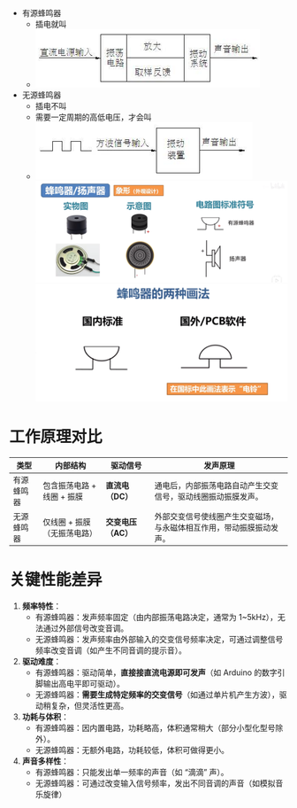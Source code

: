 - 有源蜂鸣器
	- 插电就叫
	- ![](../photo/Pasted%20image%2020231006105011.png)
- 无源蜂鸣器
	- 插电不叫
	- 需要一定周期的高低电压，才会叫
	- ![](../photo/Pasted%20image%2020231006104938.png)
![](../photo/Pasted%20image%2020250802150111.png)
![](../photo/Pasted%20image%2020250802150133.png)

# 工作原理对比

| 类型    | 内部结构             | 驱动信号         | 发声原理                               |
| ----- | ---------------- | ------------ | ---------------------------------- |
| 有源蜂鸣器 | 包含振荡电路 + 线圈 + 振膜 | **直流电（DC）**  | 通电后，内部振荡电路自动产生交变信号，驱动线圈振动振膜发声。     |
| 无源蜂鸣器 | 仅线圈 + 振膜（无振荡电路）  | **交变电压（AC）** | 外部交变信号使线圈产生交变磁场，与永磁体相互作用，带动振膜振动发声。 |
# 关键性能差异

1. **频率特性**：
    - 有源蜂鸣器：发声频率固定（由内部振荡电路决定，通常为 1~5kHz），无法通过外部信号改变音调。
    - 无源蜂鸣器：发声频率由外部输入的交变信号频率决定，可通过调整信号频率改变音调（如产生不同音调的提示音）。
2. **驱动难度**：
    - 有源蜂鸣器：驱动简单，**直接接直流电源即可发声**（如 Arduino 的数字引脚输出高电平即可驱动）。
    - 无源蜂鸣器：**需要生成特定频率的交变信号**（如通过单片机产生方波），驱动稍复杂，但灵活性更高。
3. **功耗与体积**：
    - 有源蜂鸣器：因内置电路，功耗略高，体积通常稍大（部分小型化型号除外）。
    - 无源蜂鸣器：无额外电路，功耗较低，体积可做得更小。
4. **声音多样性**：
    - 有源蜂鸣器：只能发出单一频率的声音（如 “滴滴” 声）。
    - 无源蜂鸣器：可通过改变输入信号频率，发出不同音调的声音（如模拟音乐旋律）